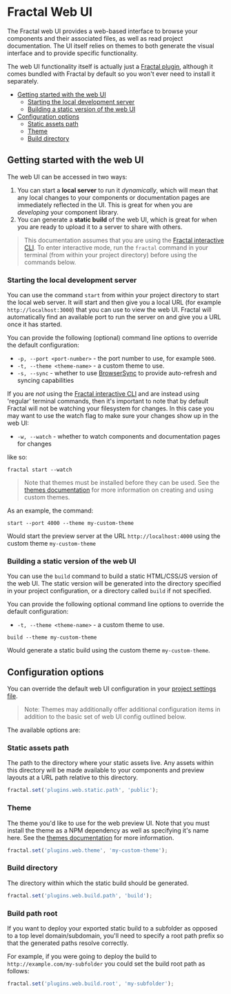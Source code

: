 # Fractal Web UI

The Fractal web UI provides a web-based interface to browse your components and their associated files, as well as read project documentation. The UI itself relies on themes to both generate the visual interface and to provide specific functionality.

The web UI functionality itself is actually just a [Fractal plugin](/docs/plugins/overview.md), although it comes bundled with Fractal by default so you won't ever need to install it separately.

<!-- START doctoc generated TOC please keep comment here to allow auto update -->
<!-- DON'T EDIT THIS SECTION, INSTEAD RE-RUN doctoc TO UPDATE -->


- [Getting started with the web UI](#getting-started-with-the-web-ui)
  - [Starting the local development server](#starting-the-local-development-server)
  - [Building a static version of the web UI](#building-a-static-version-of-the-web-ui)
- [Configuration options](#configuration-options)
  - [Static assets path](#static-assets-path)
  - [Theme](#theme)
  - [Build directory](#build-directory)

<!-- END doctoc generated TOC please keep comment here to allow auto update -->

## Getting started with the web UI

The web UI can be accessed in two ways:

1. You can start a **local server** to run it *dynamically*, which will mean that any local changes to your components or documentation pages are immediately reflected in the UI. This is great for when you are *developing* your component library.
2. You can generate a **static build** of the web UI, which is great for when you are ready to upload it to a server to share with others.

> This documentation assumes that you are using the [Fractal interactive CLI](/docs/commands.md#the-fractal-interactive-cli-sparkles). To enter interactive mode, run the `fractal` command in your terminal (from within your project directory) before using the commands below.

### Starting the local development server

You can use the command `start` from within your project directory to start the local web server. It will start and then give you a local URL (for example `http://localhost:3000`) that you can use to view the web UI. Fractal will automatically find an available port to run the server on and give you a URL once it has started.

You can provide the following (optional) command line options to override the default configuration:

* `-p, --port <port-number>` - the port number to use, for example `5000`.
* `-t, --theme <theme-name>` - a custom theme to use.
* `-s, --sync` - whether to use [BrowserSync](https://www.browsersync.io) to provide auto-refresh and syncing capabilities

If you are *not* using the [Fractal interactive CLI](/docs/commands.md#the-fractal-interactive-cli-sparkles) and are instead using 'regular' terminal commands, then it's important to note that by default Fractal will not be watching your filesystem for changes. In this case you may want to use the watch flag to make sure your changes show up in the web UI:

* `-w, --watch` - whether to watch components and documentation pages for changes

like so:

```
fractal start --watch
```

> Note that themes must be installed before they can be used. See the [themes documentation](/docs/web/themes.md) for more information on creating and using custom themes.

As an example, the command:

```shell
start --port 4000 --theme my-custom-theme
```

Would start the preview server at the URL `http://localhost:4000` using the custom theme `my-custom-theme`

### Building a static version of the web UI

You can use the `build` command to build a static HTML/CSS/JS version of the web UI. The static version will be generated into the directory specified in your project configuration, or a directory called `build` if not specified.

You can provide the following optional  command line options to override the default configuration:

* `-t, --theme <theme-name>` - a custom theme to use.

```shell
build --theme my-custom-theme
```

Would generate a static build using the custom theme `my-custom-theme`.

## Configuration options

You can override the default web UI configuration in your [project settings file](#web-ui-settings).

> Note: Themes may additionally offer additional configuration items in addition to the basic set of web UI config outlined below.

 The available options are:

### Static assets path

The path to the directory where your static assets live. Any assets within this directory will be made available to your components and preview layouts at a URL path relative to this directory.

```js
fractal.set('plugins.web.static.path', 'public');
```
### Theme

The theme you'd like to use for the web preview UI. Note that you must install the theme as a NPM dependency as well as specifying it's name here. See the [themes documentation](/docs/web/themes.md) for more information.

```js
fractal.set('plugins.web.theme', 'my-custom-theme');
```

### Build directory

The directory within which the static build should be generated.

```js
fractal.set('plugins.web.build.path', 'build');
```

### Build path root

If you want to deploy your exported static build to a subfolder as opposed to a top level domain/subdomain, you'll need to specify a root path prefix so that the generated paths resolve correctly.

For example, if you were going to deploy the build to `http://example.com/my-subfolder` you could set the build root path as follows:

```js
fractal.set('plugins.web.build.root', 'my-subfolder');
```
